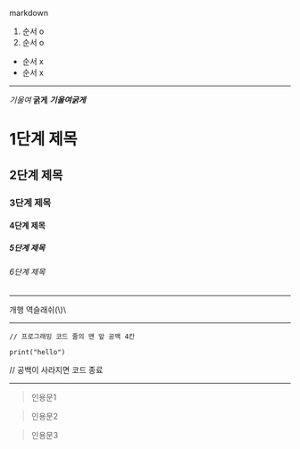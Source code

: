 markdown 
1. 순서 o
2. 순서 o

- 순서 x
- 순서 x

---

_기울여_
**굵게**
**_기울여굵게_**
# 1단계 제목
## 2단계 제목
### 3단계 제목
#### 4단계 제목
##### 5단계 제목
###### 6단계 제목

---

개행 역슬래쉬(\\)\\

---
````
// 프로그래밍 코드 줄의 맨 앞 공백 4칸

print("hello")
````
// 공백이 사라지면 코드 종료

---

> 인용문1

> 인용문2

> 인용문3
